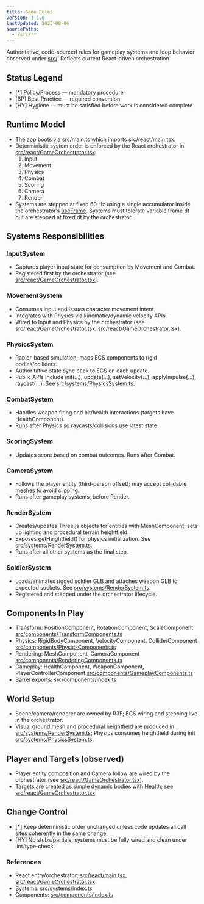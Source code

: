 ```yaml
---
title: Game Rules
version: 1.1.0
lastUpdated: 2025-08-06
sourcePaths:
  - /src/**
---
```

Authoritative, code-sourced rules for gameplay systems and loop behavior observed under [src/](src:1). Reflects current React-driven orchestration.

## Status Legend

- [*] Policy/Process — mandatory procedure
- [BP] Best‑Practice — required convention
- [HY] Hygiene — must be satisfied before work is considered complete

## Runtime Model

- The app boots via [src/main.ts](src/main.ts:1) which imports [src/react/main.tsx](src/react/main.tsx:1).
- Deterministic system order is enforced by the React orchestrator in [src/react/GameOrchestrator.tsx](src/react/GameOrchestrator.tsx:55):
  1) Input
  2) Movement
  3) Physics
  4) Combat
  5) Scoring
  6) Camera
  7) Render
- Systems are stepped at fixed 60 Hz using a single accumulator inside the orchestrator’s [useFrame](src/react/GameOrchestrator.tsx:181). Systems must tolerate variable frame dt but are stepped at fixed dt by the orchestrator.

## Systems Responsibilities

### InputSystem

- Captures player input state for consumption by Movement and Combat.
- Registered first by the orchestrator (see [src/react/GameOrchestrator.tsx](src/react/GameOrchestrator.tsx:63)).

### MovementSystem

- Consumes input and issues character movement intent.
- Integrates with Physics via kinematic/dynamic velocity APIs.
- Wired to Input and Physics by the orchestrator (see [src/react/GameOrchestrator.tsx](src/react/GameOrchestrator.tsx:44), [src/react/GameOrchestrator.tsx](src/react/GameOrchestrator.tsx:51)).

### PhysicsSystem

- Rapier-based simulation; maps ECS components to rigid bodies/colliders.
- Authoritative state sync back to ECS on each update.
- Public APIs include init(...), update(...), setVelocity(...), applyImpulse(...), raycast(...). See [src/systems/PhysicsSystem.ts](src/systems/PhysicsSystem.ts:1).

### CombatSystem

- Handles weapon firing and hit/health interactions (targets have HealthComponent).
- Runs after Physics so raycasts/collisions use latest state.

### ScoringSystem

- Updates score based on combat outcomes. Runs after Combat.

### CameraSystem

- Follows the player entity (third‑person offset); may accept collidable meshes to avoid clipping.
- Runs after gameplay systems, before Render.

### RenderSystem

- Creates/updates Three.js objects for entities with MeshComponent; sets up lighting and procedural terrain heightfield.
- Exposes getHeightfield() for physics initialization. See [src/systems/RenderSystem.ts](src/systems/RenderSystem.ts:38).
- Runs after all other systems as the final step.

### SoldierSystem

- Loads/animates rigged soldier GLB and attaches weapon GLB to expected sockets. See [src/systems/RenderSystem.ts](src/systems/RenderSystem.ts:248).
- Registered and stepped under the orchestrator lifecycle.

## Components In Play

- Transform: PositionComponent, RotationComponent, ScaleComponent [src/components/TransformComponents.ts](src/components/TransformComponents.ts:1)
- Physics: RigidBodyComponent, VelocityComponent, ColliderComponent [src/components/PhysicsComponents.ts](src/components/PhysicsComponents.ts:1)
- Rendering: MeshComponent, CameraComponent [src/components/RenderingComponents.ts](src/components/RenderingComponents.ts:1)
- Gameplay: HealthComponent, WeaponComponent, PlayerControllerComponent [src/components/GameplayComponents.ts](src/components/GameplayComponents.ts:1)
- Barrel exports: [src/components/index.ts](src/components/index.ts:1)

## World Setup

- Scene/camera/renderer are owned by R3F; ECS wiring and stepping live in the orchestrator.
- Visual ground mesh and procedural heightfield are produced in [src/systems/RenderSystem.ts](src/systems/RenderSystem.ts:81); Physics consumes heightfield during init [src/systems/PhysicsSystem.ts](src/systems/PhysicsSystem.ts:45).

## Player and Targets (observed)

- Player entity composition and Camera follow are wired by the orchestrator (see [src/react/GameOrchestrator.tsx](src/react/GameOrchestrator.tsx:89)).
- Targets are created as simple dynamic bodies with Health; see [src/react/GameOrchestrator.tsx](src/react/GameOrchestrator.tsx:135).

## Change Control

- [*] Keep deterministic order unchanged unless code updates all call sites coherently in the same change.
- [HY] No stubs/partials; systems must be fully wired and clean under lint/type‑check.

### References

- React entry/orchestrator: [src/react/main.tsx](src/react/main.tsx:1), [src/react/GameOrchestrator.tsx](src/react/GameOrchestrator.tsx:1)
- Systems: [src/systems/index.ts](src/systems/index.ts:1)
- Components: [src/components/index.ts](src/components/index.ts:1)
